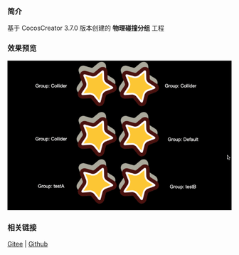 ### 简介
基于 CocosCreator 3.7.0 版本创建的 **物理碰撞分组** 工程

### 效果预览
![image](../../../gif/202211/2022112304.gif)

### 相关链接
[Gitee](https://gitee.com/mirrors_cocos-creator/cocos-example-physics/tree/v3.x/2d/common/assets/cases) | [Github](https://github.com/cocos/cocos-example-physics/tree/v3.x/2d/common/assets/cases)